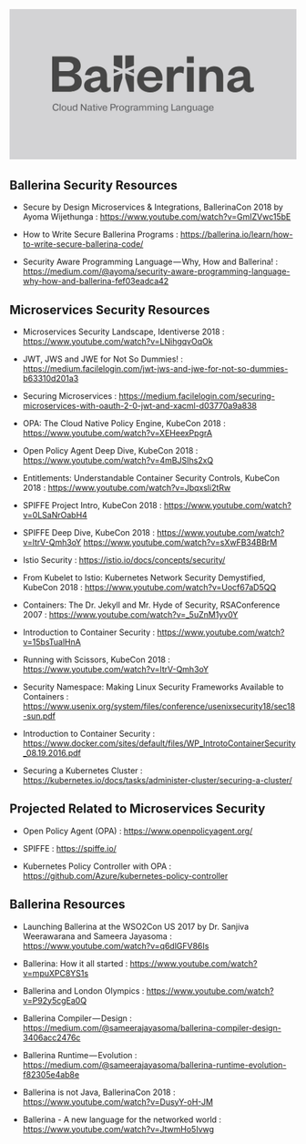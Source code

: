 ![alt text](./ballerina.jpg "Ballerina")

## Ballerina Security Resources

* Secure by Design Microservices & Integrations, BallerinaCon 2018 by Ayoma Wijethunga : https://www.youtube.com/watch?v=GmIZVwc15bE

* How to Write Secure Ballerina Programs : https://ballerina.io/learn/how-to-write-secure-ballerina-code/

* Security Aware Programming Language — Why, How and Ballerina! : https://medium.com/@ayoma/security-aware-programming-language-why-how-and-ballerina-fef03eadca42


## Microservices Security Resources

* Microservices Security Landscape, Identiverse 2018 : https://www.youtube.com/watch?v=LNihgqvOqOk

* JWT, JWS and JWE for Not So Dummies! : https://medium.facilelogin.com/jwt-jws-and-jwe-for-not-so-dummies-b63310d201a3

* Securing Microservices : https://medium.facilelogin.com/securing-microservices-with-oauth-2-0-jwt-and-xacml-d03770a9a838

* OPA: The Cloud Native Policy Engine, KubeCon 2018 : https://www.youtube.com/watch?v=XEHeexPpgrA

* Open Policy Agent Deep Dive, KubeCon 2018 : https://www.youtube.com/watch?v=4mBJSIhs2xQ

* Entitlements: Understandable Container Security Controls, KubeCon 2018 : https://www.youtube.com/watch?v=Jbqxsli2tRw

* SPIFFE Project Intro, KubeCon 2018 : https://www.youtube.com/watch?v=0LSaNrOabH4

* SPIFFE Deep Dive, KubeCon 2018 : https://www.youtube.com/watch?v=ltrV-Qmh3oY https://www.youtube.com/watch?v=sXwFB34BBrM

* Istio Security : https://istio.io/docs/concepts/security/

* From Kubelet to Istio: Kubernetes Network Security Demystified, KubeCon 2018 : https://www.youtube.com/watch?v=Uocf67aD5QQ

* Containers: The Dr. Jekyll and Mr. Hyde of Security, RSAConference 2007 : https://www.youtube.com/watch?v=_5uZnM1yv0Y

* Introduction to Container Security : https://www.youtube.com/watch?v=15bsTualHnA

* Running with Scissors, KubeCon 2018 : https://www.youtube.com/watch?v=ltrV-Qmh3oY

* Security Namespace: Making Linux Security Frameworks Available to Containers : https://www.usenix.org/system/files/conference/usenixsecurity18/sec18-sun.pdf

* Introduction to Container Security : https://www.docker.com/sites/default/files/WP_IntrotoContainerSecurity_08.19.2016.pdf

* Securing a Kubernetes Cluster : https://kubernetes.io/docs/tasks/administer-cluster/securing-a-cluster/

## Projected Related to Microservices Security

* Open Policy Agent (OPA) : https://www.openpolicyagent.org/

* SPIFFE : https://spiffe.io/

* Kubernetes Policy Controller with OPA : https://github.com/Azure/kubernetes-policy-controller

## Ballerina Resources

* Launching Ballerina at the WSO2Con US 2017 by Dr. Sanjiva Weerawarana and Sameera Jayasoma : https://www.youtube.com/watch?v=q6dlGFV86Is

* Ballerina: How it all started : https://www.youtube.com/watch?v=mpuXPC8YS1s

* Ballerina and London Olympics : https://www.youtube.com/watch?v=P92y5cgEa0Q

* Ballerina Compiler — Design : https://medium.com/@sameerajayasoma/ballerina-compiler-design-3406acc2476c

* Ballerina Runtime — Evolution : https://medium.com/@sameerajayasoma/ballerina-runtime-evolution-f82305e4ab8e

* Ballerina is not Java, BallerinaCon 2018 : https://www.youtube.com/watch?v=DusyY-oH-JM

* Ballerina - A new language for the networked world : https://www.youtube.com/watch?v=JtwmHo5Ivwg
